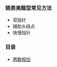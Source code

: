 ### 链表类题型常见方法
- 双指针
- 辅助头结点
- 快慢指针

### 目录
- [两数相加](https://github.com/SunnyZhang06/LeetCode-solution-by-classification/blob/master/%E9%93%BE%E8%A1%A8/2-%E4%B8%A4%E6%95%B0%E7%9B%B8%E5%8A%A0.cpp)
